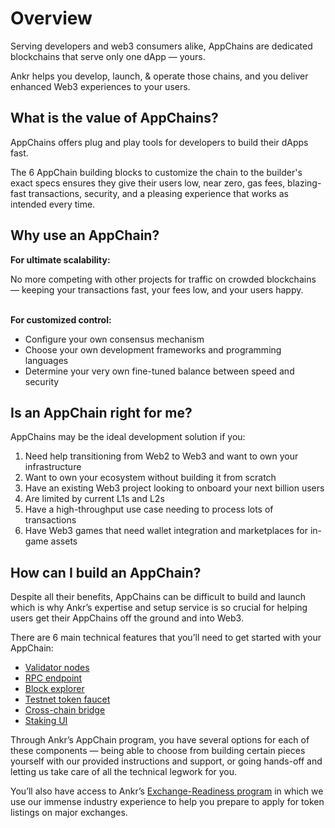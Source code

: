 # Overview

Serving developers and web3 consumers alike, AppChains are dedicated blockchains that serve only one dApp — yours.

Ankr helps you develop, launch, & operate those chains, and you deliver enhanced Web3 experiences to your users.

## What is the value of AppChains?
AppChains offers plug and play tools for developers to build their dApps fast.

The 6 AppChain building blocks to customize the chain to the builder's exact specs ensures they give their users low, near zero, gas fees, blazing-fast transactions, security, and a pleasing experience that works as intended every time.

## Why use an AppChain?
**For ultimate scalability:**

No more competing with other projects for traffic on crowded blockchains — keeping your transactions fast, your fees low, and your users happy. <br /><br />

**For customized control:**
* Configure your own consensus mechanism
* Choose your own development frameworks and programming languages
* Determine your very own fine-tuned balance between speed and security

## Is an AppChain right for me?
AppChains may be the ideal development solution if you:

1. Need help transitioning from Web2 to Web3 and want to own your infrastructure
2. Want to own your ecosystem without building it from scratch
3. Have an existing Web3 project looking to onboard your next billion users
4. Are limited by current L1s and L2s
5. Have a high-throughput use case needing to process lots of transactions
6. Have Web3 games that need wallet integration and marketplaces for in-game assets

## How can I build an AppChain?
Despite all their benefits, AppChains can be difficult to build and launch which is why Ankr’s expertise and setup service is so crucial for helping users get their AppChains off the ground and into Web3.

There are 6 main technical features that you’ll need to get started with your AppChain:

* [Validator nodes](/app-chains/components/validator-nodes)
* [RPC endpoint](/app-chains/components/rpc-endpoints)
* [Block explorer](/app-chains/components/block-explorer)
* [Testnet token faucet](/app-chains/components/testnet-faucet)
* [Cross-chain bridge](/app-chains/components/relay-hub)
* [Staking UI](/app-chains/components/staking-ui)

Through Ankr’s AppChain program, you have several options for each of these components — being able to choose from building certain pieces yourself with our provided instructions and support, or going hands-off and letting us take care of all the technical legwork for you.

You’ll also have access to Ankr’s [Exchange-Readiness program](/app-chains/exchange-readiness-program) in which we use our immense industry experience to help you prepare to apply for token listings on major exchanges.